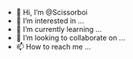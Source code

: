 - 👋 Hi, I’m @Scissorboi
- 👀 I’m interested in ...
- 🌱 I’m currently learning ...
- 💞️ I’m looking to collaborate on ...
- 📫 How to reach me ...

<!---
Scissorboi/Scissorboi is a ✨ special ✨ repository because its `README.md` (this file) appears on your GitHub profile.
You can click the Preview link to take a look at your changes.
--->
